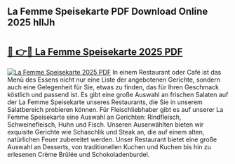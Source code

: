 ## La Femme Speisekarte PDF Download Online 2025 hlIJh

# <h2><a href="http://gcctw1.nevu.top/?p=La+Femme+Speisekarte">🔗 👉🔴 La Femme Speisekarte 2025 PDF</a></h2>

[![La Femme Speisekarte 2025 PDF](https://i.imgur.com/dBaPXMq.png)](http://gcctw1.nevu.top/?p=La+Femme+Speisekarte)
In einem Restaurant oder Café ist das Menü des Essens nicht nur eine Liste der angebotenen Gerichte, sondern auch eine Gelegenheit für Sie, etwas zu finden, das für Ihren Geschmack köstlich und passend ist. Es gibt eine große Auswahl an frischen Salaten auf der La Femme Speisekarte unseres Restaurants, die Sie in unserem Salatbereich probieren können. Für Fleischliebhaber gibt es auf unserer La Femme Speisekarte eine Auswahl an Gerichten: Rindfleisch, Schweinefleisch, Huhn und Fisch. Unseren Auserwählten bieten wir exquisite Gerichte wie Schaschlik und Steak an, die auf einem alten, natürlichen Feuer zubereitet werden. Unser Restaurant bietet eine große Auswahl an Desserts, von traditionellen Kuchen und Kuchen bis hin zu erlesenen Crème Brûlée und Schokoladenburdel.
